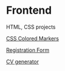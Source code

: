 # Frontend
HTML, CSS projects

[CSS Colored Markers](https://github.com/probzyg/frontend/tree/main/colored-markers)


[Registration Form](https://github.com/probzyg/frontend/tree/main/registration)


[CV generator](https://github.com/probzyg/frontend/tree/main/cv-gen)
